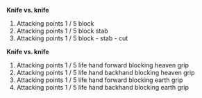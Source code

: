 **Knife vs. knife**
1. Attacking points 1 / 5 block
2. Attacking points 1 / 5 block stab
3. Attacking points 1 / 5 block - stab - cut


**Knife vs. knife**
1. Attacking points 1 / 5 life hand forward blocking heaven grip
2. Attacking points 1 / 5 life hand backhand blocking heaven grip
3. Attacking points 1 / 5 life hand forward blocking earth grip
4. Attacking points 1 / 5 life hand backhand blocking earth grip